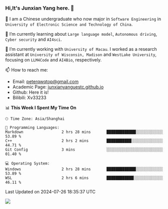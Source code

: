 ### Hi,It's Junxian Yang here. 👋

<!--
**Uestc-Young/Uestc-Young** is a ✨ _special_ ✨ repository because its `README.md` (this file) appears on your GitHub profile.

Here are some ideas to get you started:

- 🔭 I’m currently working on ...
- 🌱 I’m currently learning ...
- 👯 I’m looking to collaborate on ...
- 🤔 I’m looking for help with ...
- 💬 Ask me about ...
- 📫 How to reach me: ...
- 😄 Pronouns: ...
- ⚡ Fun fact: ...
-->
🎉 I am a Chinese undergraduate who now major in `Software Engineering` in `University of Electronic Science and Technology of China`.  
  
🌱 I’m currently learning about `Large language model`, `Autonomous driving`, `Cyber security` and `AI4sci`.  

🔭 I’m currently working with `University of Macau`. I worked as a research assistant at `University of Wisconsin, Madison` and `WestLake University`, focusing on `LLM4Code` and `AI4Bio`, respectively.
  
📫 How to reach me: 
   - Email: peterqwqtop@gmail.com
   - Academic Page: [junxianyanguestc.github.io](https://junxianyanguestc.github.io/)
   - Github: Here it is!
   - Bilibili: Xv33233
     
<!--START_SECTION:waka-->
📊 **This Week I Spent My Time On** 

```text
🕑︎ Time Zone: Asia/Shanghai

💬 Programming Languages: 
Markdown                 2 hrs 28 mins       █████████████░░░░░░░░░░░░   53.89 % 
C++                      2 hrs 2 mins        ███████████░░░░░░░░░░░░░░   44.71 % 
Git Config               3 mins              ░░░░░░░░░░░░░░░░░░░░░░░░░   01.40 % 

💻 Operating System: 
Windows                  2 hrs 28 mins       █████████████░░░░░░░░░░░░   53.89 % 
WSL                      2 hrs 6 mins        ████████████░░░░░░░░░░░░░   46.11 % 
```


 Last Updated on 2024-07-26 18:35:37 UTC
<!--END_SECTION:waka-->

![](https://visitor-badge.glitch.me/badge?page_id=Uestc-Young.readme)

